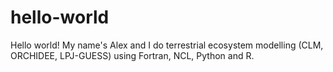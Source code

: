 # hello-world
Hello world! My name's Alex and I do terrestrial ecosystem modelling (CLM, ORCHIDEE, LPJ-GUESS) using Fortran, NCL, Python and R.
